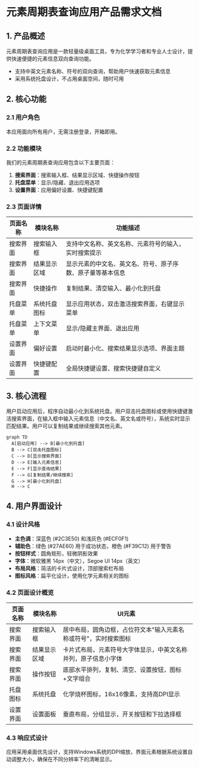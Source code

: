 # 元素周期表查询应用产品需求文档

## 1. 产品概述

元素周期表查询应用是一款轻量级桌面工具，专为化学学习者和专业人士设计，提供快速便捷的元素信息双向查询功能。
- 支持中英文元素名称、符号的双向查询，帮助用户快速获取元素信息
- 采用系统托盘设计，不占用桌面空间，随时可用

## 2. 核心功能

### 2.1 用户角色
本应用面向所有用户，无需注册登录，开箱即用。

### 2.2 功能模块

我们的元素周期表查询应用包含以下主要页面：
1. **搜索界面**：搜索输入框、结果显示区域、快捷操作按钮
2. **托盘菜单**：显示/隐藏、退出应用选项
3. **设置界面**：应用偏好设置、快捷键配置

### 2.3 页面详情

| 页面名称 | 模块名称 | 功能描述 |
|----------|----------|----------|
| 搜索界面 | 搜索输入框 | 支持中文名称、英文名称、元素符号的输入，实时搜索提示 |
| 搜索界面 | 结果显示区域 | 显示元素的中文名、英文名、符号、原子序数、原子量等基本信息 |
| 搜索界面 | 快捷操作 | 复制结果、清空输入、最小化到托盘 |
| 托盘菜单 | 系统托盘图标 | 显示应用状态，双击激活搜索界面，右键显示菜单 |
| 托盘菜单 | 上下文菜单 | 显示/隐藏主界面、退出应用 |
| 设置界面 | 偏好设置 | 启动时最小化、搜索结果显示选项、界面主题 |
| 设置界面 | 快捷键配置 | 全局快捷键设置、搜索快捷键自定义 |

## 3. 核心流程

用户启动应用后，程序自动最小化到系统托盘。用户双击托盘图标或使用快捷键激活搜索界面，在输入框中输入元素信息（中文名、英文名或符号），系统实时显示匹配结果。用户可以复制结果或继续搜索其他元素。

```mermaid
graph TD
  A[启动应用] --> B[最小化到托盘]
  B --> C[双击托盘图标]
  C --> D[显示搜索界面]
  D --> E[输入元素信息]
  E --> F[显示查询结果]
  F --> G[复制结果/继续搜索]
  G --> H[最小化到托盘]
  H --> C
```

## 4. 用户界面设计

### 4.1 设计风格

- **主色调**：深蓝色 (#2C3E50) 和浅灰色 (#ECF0F1)
- **辅助色**：绿色 (#27AE60) 用于成功状态，橙色 (#F39C12) 用于警告
- **按钮样式**：圆角矩形，轻微阴影效果
- **字体**：微软雅黑 14px（中文），Segoe UI 14px（英文）
- **布局风格**：简洁的卡片式设计，顶部搜索栏布局
- **图标风格**：扁平化设计，使用化学元素相关的图标

### 4.2 页面设计概览

| 页面名称 | 模块名称 | UI元素 |
|----------|----------|--------|
| 搜索界面 | 搜索输入框 | 居中布局，圆角边框，占位符文本"输入元素名称或符号"，实时搜索图标 |
| 搜索界面 | 结果显示区域 | 卡片式布局，元素符号大字体显示，中英文名称并列，原子信息小字体 |
| 搜索界面 | 操作按钮 | 底部水平排列，复制、清空、设置按钮，图标+文字组合 |
| 托盘图标 | 系统托盘 | 化学烧杯图标，16x16像素，支持高DPI显示 |
| 设置界面 | 设置面板 | 垂直布局，分组显示，开关按钮和下拉选择框 |

### 4.3 响应式设计

应用采用桌面优先设计，支持Windows系统的DPI缩放，界面元素根据系统设置自动调整大小，确保在不同分辨率下的清晰显示。